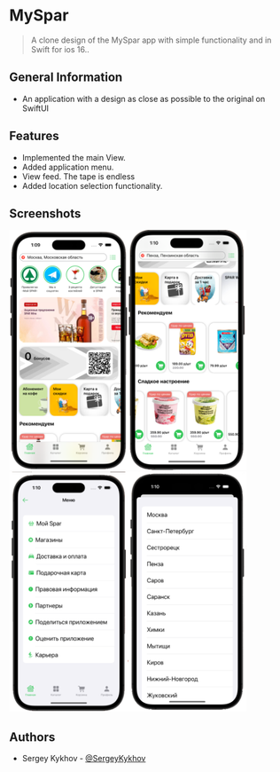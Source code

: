 # MySpar 
> A clone design of the MySpar app with simple functionality and in Swift for ios 16..
## General Information
- An application with a design as close as possible to the original on SwiftUI

## Features
- Implemented the main View.
- Added application menu.
- View feed. The tape is endless
- Added location selection functionality.

## Screenshots

<img src="https://github.com/SergeyKykhov/MySpar/blob/main/Screenshots/1.png" width="214" height="433"><img src="https://github.com/SergeyKykhov/MySpar/blob/main/Screenshots/2.png" width="214" height="433"><img src="https://github.com/SergeyKykhov/MySpar/blob/main/Screenshots/3.png" width="214" height="433"><img src="https://github.com/SergeyKykhov/MySpar/blob/main/Screenshots/4.png" width="214" height="433">

## Authors
- Sergey Kykhov - [@SergeyKykhov](https://github.com/SergeyKykhov) 

